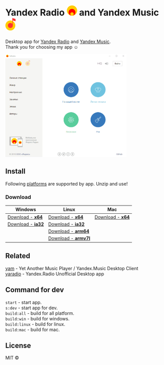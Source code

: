 # Yandex Radio <img src="media/icon/yaradio.png" width="32"> and Yandex Music <img src="media/icon/yamusic.png" width="32">

Desktop app for [Yandex Radio](https://radio.yandex.ru/) and [Yandex Music](https://music.yandex.ru/).  
Thank you for choosing my app :relaxed:

<img src="media/md/example.gif" width="75%">

## Install
Following [platforms](https://github.com/electron/electron/blob/master/docs/tutorial/support.md#supported-platforms) are supported by app.
Unzip and use!

### Download
|  Windows |  Linux | Mac  |
| ------------ | ------------ | ------------ |
| [Download - **x64**](https://github.com/dedpnd/yaradio-yamusic/releases/download/latest/Yandex.Music.App-win32-x64.zip)    | [Download - **x64**](https://github.com/dedpnd/yaradio-yamusic/releases/download/latest/Yandex.Music.App-linux-x64.zip) | [Download - **x64**](https://github.com/dedpnd/yaradio-yamusic/releases/download/latest/Yandex.Music.App-darwin-x64.zip) |
| [Download - **ia32**](https://github.com/dedpnd/yaradio-yamusic/releases/download/latest/Yandex.Music.App-win32-ia32.zip)   | [Download - **ia32**](https://github.com/dedpnd/yaradio-yamusic/releases/download/latest/Yandex.Music.App-linux-ia32.zip) |   |
|   | [Download - **arm64**](https://github.com/dedpnd/yaradio-yamusic/releases/download/latest/Yandex.Music.App-linux-arm64.zip)  |   |
|   | [Download - **armv7l**](https://github.com/dedpnd/yaradio-yamusic/releases/download/latest/Yandex.Music.App-linux-armv7l.zip) |   | |

## Related
[yam](https://github.com/artemeff/yam) - Yet Another Music Player / Yandex.Music Desktop Client  
[yaradio](https://github.com/maxvipon/yaradio) - Yandex.Radio Unofficial Desktop app  

## Command for dev
`start` - start app.  
`s:dev` - start app for dev.  
`build:all` - build for all platform.  
`build:win` - build for windows.  
`build:linux` - build for linux.  
`build:mac` - build for mac.  

## License  
MIT ©
